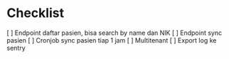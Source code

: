 # Checklist

[ ] Endpoint daftar pasien, bisa search by name dan NIK
[ ] Endpoint sync pasien
[ ] Cronjob sync pasien tiap 1 jam
[ ] Multitenant
[ ] Export log ke sentry
